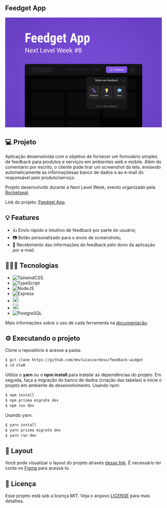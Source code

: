 ## Feedget App

![Capa](./docs/images/feedget-capa.png)

## 💻 Projeto

Aplicação desenvolvida com o objetivo de fornecer um formulário simples de feedback para produtos e serviços em ambientes web e mobile. Além do comentário por escrito, o cliente pode tirar um screenshot da tela, enviando automaticamente as informaçõesao banco de dados e ao e-mail do responsável pelo produto/serviço.

Projeto desenvolvido durante a Next Level Week, evento organizado pela [Rocketseat](https://github.com/rocketseat-education/).

Link do projeto: [Feedget App](https://feedget-app-weld.vercel.app/).

## 💡 Features

- 👍 Envio rápido e intuitivo de feedback por parte do usuário;
- 📷 Botão personalizado para o envio de screenshots;
- 📩 Recebimento das informações do feedback pelo dono da aplicação por e-mail.

## 👨🏽‍💻 Tecnologias

- ![TailwindCSS](https://img.shields.io/badge/Tailwind_CSS-38B2AC?style=for-the-badge&logo=tailwind-css&logoColor=white)
- ![TypeScript](https://img.shields.io/badge/TypeScript-007ACC?style=for-the-badge&logo=typescript&logoColor=white)
- ![NodeJS](https://img.shields.io/badge/Node.js-43853D?style=for-the-badge&logo=node.js&logoColor=white)
- ![Express](https://img.shields.io/badge/Express.js-404D59?style=for-the-badge)
- <img src="https://icons-for-free.com/download-icon-vscode+icons+type+light+prisma-1324451365475006031_256.png" width=20 height=20/>
- <img src="https://cdn.iconscout.com/icon/free/png-256/jest-3521517-2945020.png" width=20 height=20/>
- ![PostgreSQL](https://img.shields.io/badge/PostgreSQL-316192?style=for-the-badge&logo=postgresql&logoColor=white)

Mais informações sobre o uso de cada ferramenta na [documentação](./docs/feedget-documentation.md).

## ⚙ Executando o projeto

Clone o repositório e acesse a pasta:

```cl
$ git clone https://github.com/devlucascardoso/feedback-widget
$ cd nlw8
```

Utilize o **yarn** ou o **npm install** para instalar as dependências do projeto.
Em seguida, faça a migração do banco de dados (criação das tabelas) e inicie o projeto em ambiente de desenvolvimento.
Usando npm:

```cl
$ npm install
$ npm prisma migrate dev
$ npm run dev
```

Usando yarn:

```cl
$ yarn install
$ yarn prisma migrate dev
$ yarn run dev
```

## 🔖 Layout

Você pode visualizar o layout do projeto através [desse link](https://www.figma.com/file/AIsF3iohbA66ROHjmNArvv/Feedget-App?node-id=142%3A1270). É necessário ter conta no [Figma](http://figma.com/) para acessá-lo.

## 📄 Licença

Esse projeto está sob a licença MIT. Veja o arquivo [LICENSE](LICENSE.md) para mais detalhes.

<br />
